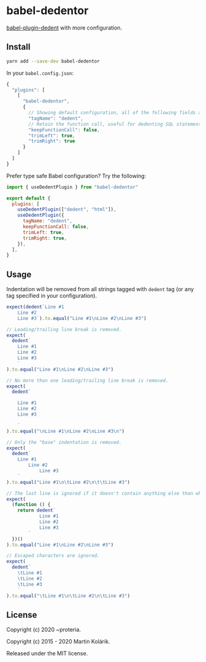 # babel-dedentor

[babel-plugin-dedent](https://github.com/MartinKolarik/babel-plugin-dedent) with more configuration.

## Install

```sh
yarn add --save-dev babel-dedentor
```

In your `babel.config.json`:

```js
{
  "plugins": [
    [
      "babel-dedentor",
      {
        // Showing default configuration, all of the following fields are optional
        "tagName": "dedent",
        // Retain the function call, useful for dedenting SQL statements and `chalk` strings.
        "keepFunctionCall": false,
        "trimLeft": true,
        "trimRight": true
      }
    ]
  ]
}
```

Prefer type safe Babel configuration? Try the following:

```js
import { useDedentPlugin } from "babel-dedentor"

export default {
  plugins: [
    useDedentPlugin(["dedent", "html"]),
    useDedentPlugin({
      tagName: "dedent",
      keepFunctionCall: false,
      trimLeft: true,
      trimRight: true,
    }),
  ],
}
```

## Usage

Indentation will be removed from all strings tagged with `dedent` tag (or any tag specified in your configuration).

```js
expect(dedent`Line #1
	Line #2
	Line #3`).to.equal("Line #1\nLine #2\nLine #3")

// Leading/trailing line break is removed.
expect(
  dedent`
	Line #1
	Line #2
	Line #3
	`
).to.equal("Line #1\nLine #2\nLine #3")

// No more than one leading/trailing line break is removed.
expect(
  dedent`

	Line #1
	Line #2
	Line #3

	`
).to.equal("\nLine #1\nLine #2\nLine #3\n")

// Only the "base" indentation is removed.
expect(
  dedent`
	Line #1
		Line #2
			Line #3
	`
).to.equal("Line #1\n\tLine #2\n\t\tLine #3")

// The last line is ignored if it doesn't contain anything else than whitespace.
expect(
  (function () {
    return dedent`
			Line #1
			Line #2
			Line #3
		`
  })()
).to.equal("Line #1\nLine #2\nLine #3")

// Escaped characters are ignored.
expect(
  dedent`
	\tLine #1
	\tLine #2
	\tLine #3
	`
).to.equal("\tLine #1\n\tLine #2\n\tLine #3")
```

## License

Copyright (c) 2020 ~proteria.

Copyright (c) 2015 - 2020 Martin Kolárik.

Released under the MIT license.
